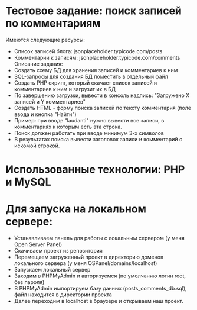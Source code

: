 # Тестовое задание: поиск записей по комментариям
  Имеются следующие ресурсы:
  - Список записей блога: jsonplaceholder.typicode.com/posts
  - Комментарии к записям: jsonplaceholder.typicode.com/comments
  Описание задания:
  - Создать схему БД для хранения записей и комментариев к ним
  - SQL-запросы для создания БД поместить в отдельный файл
  - Создать PHP скрипт, который скачает список записей и комментариев к ним и загрузит их в БД
  - По завершению загрузки, вывести в консоль надпись: "Загружено Х записей и Y комментариев"
  - Создать HTML - форму поиска записей по тексту комментария (поле ввода и кнопка "Найти")
  - Пример: при вводе "laudanti" нужно вывести все записи, в комментариях к которым есть эта строка.
  - Поиск должен работать при вводе минимум 3-х символов
  - В результатах поиска вывести заголовок записи и комментарий с искомой строкой.
# Использованные технологии: PHP и MySQL

# Для запуска на локальном сервере:
  - Устанавливаем панель для работы с локальным сервером (у меня Open Server Panel) 
  - Скачиваем проект из репозитория  
  - Перемещаем загруженный проект в директорию доменов локального сервера (у меня OSPanel/domains/localhost)
  - Запускаем локальный сервер
  - Заходим в PHPMyAdmin и авторизуемся (по умолчанию логин root, без пароля)
  - В PHPMyAdmin импортируем базу данных (posts_comments_db.sql), файл находится в директории проекта
  - Далее переходим в localhost в браузере и открываем наш проект.
